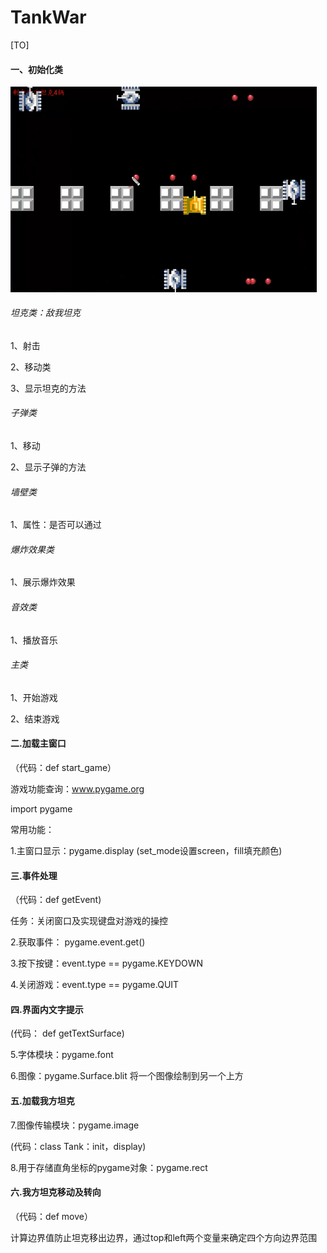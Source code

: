 # TankWar

[TO]

#### 一、初始化类

<img src="./assets/image-20221119141713624.png" alt="image-20221119141713624" style="zoom:50%;" />

###### 坦克类：敌我坦克

1、射击

2、移动类

3、显示坦克的方法

###### 子弹类

1、移动

2、显示子弹的方法

###### 墙壁类

1、属性：是否可以通过

###### 爆炸效果类

1、展示爆炸效果

###### 音效类

1、播放音乐

###### 主类

1、开始游戏

2、结束游戏



#### 二.加载主窗口

（代码：def start_game）

游戏功能查询：www.pygame.org

import pygame

常用功能：

1.主窗口显示：pygame.display (set_mode设置screen，fill填充颜色)

#### 三.事件处理

（代码：def getEvent)

任务：关闭窗口及实现键盘对游戏的操控

2.获取事件： pygame.event.get()

3.按下按键：event.type == pygame.KEYDOWN

4.关闭游戏：event.type == pygame.QUIT

#### 四.界面内文字提示

(代码： def getTextSurface)

5.字体模块：pygame.font

6.图像：pygame.Surface.blit 将一个图像绘制到另一个上方

#### 五.加载我方坦克

7.图像传输模块：pygame.image

(代码：class Tank：init，display)

8.用于存储直角坐标的pygame对象：pygame.rect

#### 六.我方坦克移动及转向

（代码：def move）

计算边界值防止坦克移出边界，通过top和left两个变量来确定四个方向边界范围

